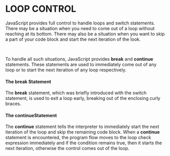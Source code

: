 # LOOP CONTROL

JavaScript provides full control to handle loops and switch statements. There
may be a situation when you need to come out of a loop without reaching at its
bottom. There may also be a situation when you want to skip a part of your code
block and start the next iteration of the look.

<br>

To handle all such situations, JavaScript provides **break** and **continue**
statements. These statements are used to immediately come out of any loop or
to start the next iteration of any loop respectively.

#### The break Statement

The **break** statement, which was briefly introduced with the switch statement, is
used to exit a loop early, breaking out of the enclosing curly braces.

#### The continueStatement

The **continue** statement tells the interpreter to immediately start the next
iteration of the loop and skip the remaining code block. When
a **continue** statement is encountered, the program flow moves to the loop
check expression immediately and if the condition remains true, then it starts
the next iteration, otherwise the control comes out of the loop.

